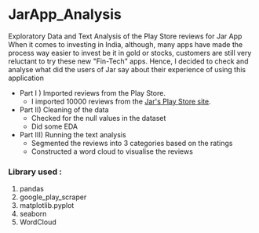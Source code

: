 # JarApp_Analysis
Exploratory Data and Text Analysis of the Play Store reviews for Jar App 
When it comes to investing in India, although, many apps have made the process way easier to invest be it in gold or stocks, customers are still very reluctant to try these new "Fin-Tech" apps. 
Hence, I decided to check and analyse what did the users of Jar say about their experience of using this application
- Part I ) Imported reviews from the Play Store. 
  - I imported 10000 reviews from the [Jar's Play Store site](https://play.google.com/store/apps/details?id=com.jar.app&showAllReviews=true).
- Part II) Cleaning of the data
  - Checked for the null values in the dataset
  - Did some EDA 
 - Part III) Running the text analysis 
   - Segmented the reviews into 3 categories based on the ratings
   - Constructed a word cloud to visualise the reviews


### Library used : 
1. pandas
2. google_play_scraper 
3. matplotlib.pyplot
4. seaborn
5. WordCloud
